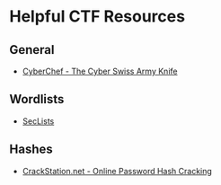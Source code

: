 # Helpful CTF Resources

## General
- [CyberChef - The Cyber Swiss Army Knife](https://gchq.github.io/CyberChef/)

## Wordlists
- [SecLists](https://github.com/danielmiessler/SecLists)

## Hashes
- [CrackStation.net - Online Password Hash Cracking](https://www.crackstation.net)
